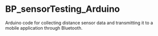 # BP_sensorTesting_Arduino

Arduino code for collecting distance sensor data and transmitting it to a mobile application through Bluetooth.
